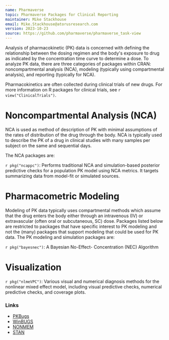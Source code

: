 ```yaml
---
name: Pharmaverse
topic: Pharmaverse Packages for Clinical Reporting
maintainer: Mike Stackhouse
email: Mike.Stackhouse@atorusresearch.com
version: 2023-10-23
source: https://github.com/pharmaverse/pharmaverse_task-view
---
```


Analysis of pharmacokinetic (PK) data is concerned with defining the
relationship between the dosing regimen and the body's exposure to drug
as indicated by the concentration time curve to determine a dose. To
analyze PK data, there are three categories of packages within CRAN:
noncompartmental analysis (NCA), modeling (typically using compartmental
analysis), and reporting (typically for NCA).

Pharmacokinetics are often collected during clinical trials of new
drugs. For more information on R packages for clinical trials, see
`r view("ClinicalTrials")`.

# Noncompartmental Analysis (NCA)

NCA is used as method of description of PK with minimal assumptions of
the rates of distribution of the drug through the body. NCA is typically
used to describe the PK of a drug in clinical studies with many samples
per subject on the same and sequential days.

The NCA packages are:

`r pkg("ncappc")`: Performs traditional NCA and simulation-based
posterior predictive checks for a population PK model using NCA metrics.
It targets summarizing data from model-fit or simulated sources.

# Pharmacometric Modeling

Modeling of PK data typically uses compartmental methods which assume
that the drug enters the body either through an intravenous (IV) or
extravascular (often oral or subcutaneous, SC) dose. Packages listed
below are restricted to packages that have specific interest to PK
modeling and not the (many) packages that support modeling that could be
used for PK data. The PK modeling and simulation packages are:

`r pkg("bayesnec")`: A Bayesian No-Effect- Concentration (NEC) Algorithm

# Visualization

`r pkg("nlmeVPC")`: Various visual and numerical diagnosis methods for
the nonlinear mixed effect model, including visual predictive checks,
numerical predictive checks, and coverage plots.

### Links

-   [PKBugs](https://www.mrc-bsu.cam.ac.uk/software/bugs/the-bugs-project-pkbugs/)
-   [WinBUGS](http://winbugs-development.mrc-bsu.cam.ac.uk/)
-   [NONMEM](http://www.iconplc.com/innovation/nonmem/)
-   [STAN](http://mc-stan.org/)
